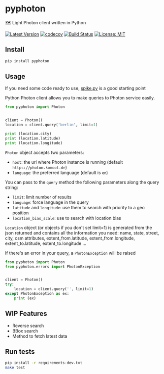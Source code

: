 # pyphoton

🗺 Light Photon client written in Python

[![Latest Version](https://img.shields.io/pypi/v/pyphoton.svg)](https://pypi.python.org/pypi/pyphoton/)
[![codecov](https://codecov.io/gh/astagi/pyphoton/branch/master/graph/badge.svg)](https://codecov.io/gh/astagi/pyphoton)
[![Build Status](https://travis-ci.org/astagi/pyphoton.svg?branch=master)](https://travis-ci.org/astagi/pyphoton)
[![License: MIT](https://img.shields.io/badge/License-MIT-blue.svg)](https://github.com/astagi/pyphoton/blob/master/LICENSE)

## Install

```sh
pip install pyphoton
```

## Usage

If you need some code ready to use, [spike.py](https://github.com/astagi/pyphoton/blob/master/spike.py) is a good starting point

Python Photon client allows you to make queries to Photon service easily.

```py
from pyphoton import Photon


client = Photon()
location = client.query('berlin', limit=1)

print (location.city)
print (location.latitude)
print (location.longitude)
```

`Photon` object accepts two parameters:

- `host`: the url where Photon instance is running (default `https://photon.komoot.de`)
- `language`: the preferred language (default is `en`)

You can pass to the `query` method the following parameters along the query string:

- `limit`: limit number of results
- `language`: force language in the query
- `latitude` and `longitude`: use them to search with priority to a geo position
- `location_bias_scale`: use to search with location bias

`Location` object (or objects if you don't set limit=1) is generated from the json returned and contains all the information you need: name, state, street, city, osm attributes, extent_from.latitude, extent_from.longitude, extent_to.latitude, extent_to.longitude ...

If there's an error in your query, a `PhotonException` will be raised

```py
from pyphoton import Photon
from pyphoton.errors import PhotonException


client = Photon()
try:
    location = client.query('', limit=1)
except PhotonException as ex:
    print (ex)
```

## WIP Features

- Reverse search
- BBox search
- Method to fetch latest data

## Run tests

```sh
pip install -r requirements-dev.txt
make test
```
